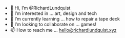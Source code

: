 - 👋 Hi, I’m @RichardLundquist
- 👀 I’m interested in ... art, design and tech
- 🌱 I’m currently learning ... how to repair a tape deck
- 💞️ I’m looking to collaborate on ... games! 
- 📫 How to reach me ... hello@richardlundquist.xyz

<!---
RichardLundquist/RichardLundquist is a ✨ special ✨ repository because its `README.md` (this file) appears on your GitHub profile.
You can click the Preview link to take a look at your changes.
--->
